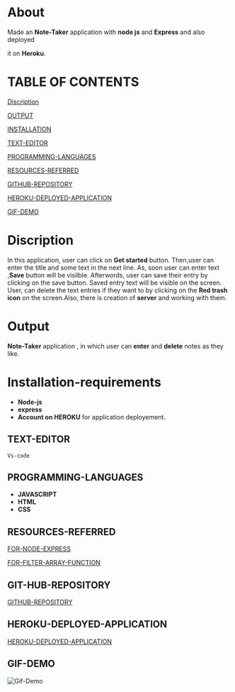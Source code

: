 # About
Made an **Note-Taker** application with 
**node js** and **Express** and also deployed 

it on **Heroku**.



# TABLE OF CONTENTS

[Discription](#Discription)

[OUTPUT](#Output)

[INSTALLATION](#Installation-requirements)

[TEXT-EDITOR](#TEXT-EDITOR)

[PROGRAMMING-LANGUAGES](#PROGRAMMING-LANGUAGES)

[RESOURCES-REFERRED](#RESOURCES-REFERRED)

[GITHUB-REPOSITORY](#GIT-HUB-REPOSITORY)

[HEROKU-DEPLOYED-APPLICATION](#HEROKU-DEPLOYED-APPLICATION)

[GIF-DEMO](#SCREEN_SHOT)







# Discription

In this application, user can click on **Get started**
button. Then,user can enter the title and some text in the 
next line. As, soon user can enter text ,**Save** button
will be visilble. Afterwords, user can save their entry by
clicking on the save button. Saved entry text will be visible
on the screen. User, can delete the text entries if they want to
by clicking on the **Red trash icon** on the screen.Also, there is
creation of **server** and working with them.


# Output

**Note-Taker** application , in which user can **enter** 
and **delete** notes as they like.

# Installation-requirements

-  **Node-js**
- **express**
- **Account on **HEROKU**** for
    application deployement.

## TEXT-EDITOR

    Vs-code

## PROGRAMMING-LANGUAGES

- **JAVASCRIPT**
- **HTML**
- **CSS**

## RESOURCES-REFERRED

[FOR-NODE-EXPRESS](https://developer.mozilla.org/en-US/docs/Learn/Server-side/Express_Nodejs/Introduction)

[FOR-FILTER-ARRAY-FUNCTION](https://developer.mozilla.org/en-US/docs/Web/JavaScript/Reference/Global_Objects/Array/filter)

## GIT-HUB-REPOSITORY
[GITHUB-REPOSITORY](https://github.com/nehreetkaur/note-takerapphmk)

## HEROKU-DEPLOYED-APPLICATION
[HEROKU-DEPLOYED-APPLICATION](https://peaceful-mountain-90866.herokuapp.com/)


## GIF-DEMO
![Gif-Demo](images/1.gif)
